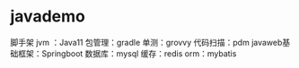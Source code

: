 # javademo
脚手架
jvm ：Java11
包管理：gradle
单测：grovvy
代码扫描：pdm
javaweb基础框架：Springboot 
数据库：mysql
缓存：redis
orm：mybatis


